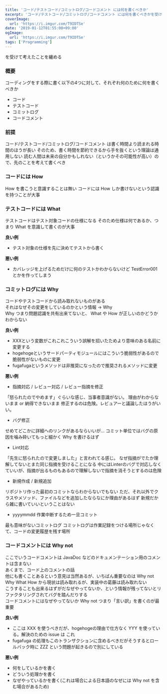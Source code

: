```yaml
---
title: 'コード/テストコード/コミットログ/コードコメント には何を書くべきか'
excerpt: 'コード/テストコード/コミットログ/コードコメント には何を書くべきかを受けて考えたことを纏める'
coverImage: 
  url: 'https://i.imgur.com/T9IDTSe'
date: '2019-01-12T01:55:00+09:00'
ogImage:
  url: 'https://i.imgur.com/T9IDTSe'
tags: ['Programming']
---
```


[](https://twitter.com/t_wada/status/904916106153828352)

を受けて考えたことを纏める

### 概要

コーディングをする際に書く以下の4つに対して、それぞれ何のために何を書くべきか

*   コード
*   テストコード
*   コミットログ
*   コードコメント

### 前提

コード/テストコード/コミットログ/コードコメント は書く時間より読まれる時間のほうが長い そのため、書く時間を節約できるから手を抜くという理論は通用しない 読む人間は未来の自分かもしれない（というかその可能性が高い）ので、先のことを考えて書くべき

### コードには How

How を書こうと意識することは無い コードには How しか書けないという認識を持つことが大事

### テストコードには What

テストコードはテスト対象コードの仕様になる そのため仕様は何であるか、つまり What を意識して書くのが大事

**良い例**

*   テスト対象の仕様を先に決めてテストから書く

**悪い例**

*   カバレッジを上げるためだけに何のテストかわからないけど TestError001 とかを作ってしまう

### コミットログには Why

コードやテストコードから読み取れないものがある  
それはなぜその変更をしているのかという情報 -> Why  
Why つまり問題認識を共有出来てないと、 What や How が正しいのかどうかわからない

**良い例**

*   XXXという変数がこれこれこういう誤解を招いたためより意味のある名前に変更する
*   hogehogeというサードパーティモジュールにはこういう脆弱性があるので脆弱性がないものに変更
*   fugafugaというメソッドは非推奨になったので推奨されるメソッドに変更

**悪い例**

*   指摘対応 / レビュー対応 / レビュー指摘を修正

「怒られたのでやめます」ぐらいな感じ、当事者意識がない。 理由がわからないまま or 納得できないまま 修正するのは危険。レビュアーと議論したほうがいい。

*   バグ修正

せめてどこかに詳細へのリンクがあるならいいが… コミット単位ではバグの原因を噛み砕いてもっと細かく Why を書けるはず

*   Lint対応

「先生に怒られたので変更しました」と言われてる感じ。 なぜ指摘がでたか理解してないとまた同じ指摘を受けることになる 中にはLinterのバグで対応しなくていいが、指摘が出るものもあるので理解しないで指摘を消そうとするのは危険

*   新規作成 / 新規追加

リポジトリ作った最初のコミットならわからないでもない ただ、それ以外でクラスやメソッド、ファイルなどを追加したならなにか理由があるはず 新規だから雑に書いていいということはない

*   yyyymmdd 作業中断するため一旦コミット

最も意味がないコミットログ コミットログは作業記録をつける場所じゃなくて、コードの変更履歴を残す場所

### コードコメントには Why not

ここでいうコードコメントは JavaDoc などのドキュメンテーション用のコメントは含まない  
あくまで、コード上のコメントの話  
他にも書くことあるという意見は当然あるが、いちばん重要なのは Why not  
Why What How から現状は読み取れるが、実装中の葛藤は読み取れない  
こうすることも出来るはずがだなぜやってないか、という情報が残ってないとリファクタリングされてバグを踏んだりする  
コードコメントにはなぜやってないか Why not つまり「言い訳」を書くのが最重要

**良い例**

*   ここは XXX を使うべきだが、hogehogeの理由で仕方なく YYY を使っている。解決のための issue は これ
*   fugafuga の処理もこのトランザクションに含めるべきだがそうするとロールバック時に ZZZ という問題が起きるので別にしている

**悪い例**

*   何をしているかを書く
*   どういう処理かを書く
*   なぜやっているかを書く(これは場合による日本語のなぜには Why not を含む場合があるため)